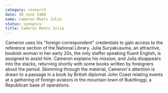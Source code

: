 ```yaml
---
category: research
date: 30 June 1988
name: Cameron Meets Julia
status: synopsis
title: Cameron Meets Julia
---
```

Cameron uses his "foreign correspondent" credentials to gain
access to the reference section of the National Library. Julia
Suryakusuma, an attractive, bookish woman in her early 20s, the only
staffer speaking fluent English, is assigned to assist him. Cameron explains his mission,
and Julia disappears into the stacks, returning shortly with some books
written by foreigners about the period. Skimming through the material,
Cameron's attention is drawn to a passage in a book by British diplomat
John Coast relating events at a gathering of foreign aviators in the
mountain town of Bukittinggi, a Republican base of operations.
